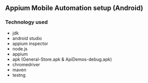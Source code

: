 ## Appium Mobile Automation setup (Android)

### Technology used
- jdk
- android studio
- appium inspector
- node.js
- appium
- apk (General-Store.apk & ApiDemos-debug.apk)
- chromedriver
- maven
- testng